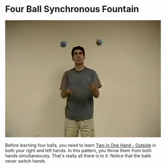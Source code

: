 # Four Ball Synchronous Fountain

![FourBallSynchronousFountain](/site/videos/poster/foursynchronous.jpg)

Before learning four balls, you need to learn [Two in One Hand - Outside](twoinonehand-outside.md) in both your right and left hands. In this pattern, you throw them from both hands simultaneously. That's really all there is to it. Notice that the balls never switch hands.

